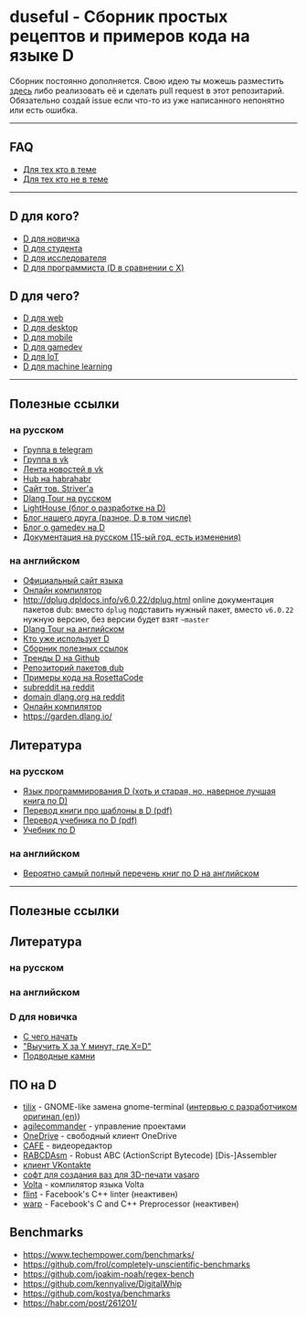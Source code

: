 # duseful - Сборник простых рецептов и примеров кода на языке D

Сборник постоянно дополняется. Свою идею ты можешь разместить
[здесь](https://github.com/deviator/duseful/issues/new) либо
реализовать её и сделать pull request в этот репозитарий. Обязательно
создай issue если что-то из уже написанного непонятно или есть
ошибка.

---

## FAQ

* [Для тех кто в теме][faq]
* [Для тех кто не в теме][noobfaq]

---

## D для кого?

* [D для новичка](#d-для-новичка)
* [D для студента][student]
* [D для исследователя][researcher]
* [D для программиста (D в сравнении с X)][comparison]

## D для чего?

* [D для web][web]
* [D для desktop][desktop]
* [D для mobile][mobile]
* [D для gamedev][gamedev]
* [D для IoT][iot]
* [D для machine learning][ml]

---

## Полезные ссылки

### на русском

* [Группа в telegram](https://t.me/dlangru)
* [Группа в vk](https://vk.com/vk_dlang)
* [Лента новостей в vk](https://vk.com/dlang.news)
* [Hub на habrahabr](https://habrahabr.ru/hub/d/)
* [Сайт тов. Striver'а](http://striver00.ru/D/)
* [Dlang Tour на русском](https://tour.dlang.org/tour/ru/welcome/welcome-to-d)
* [LightHouse (блог о разработке на D)](https://lhs-blog.info/)
* [Блог нашего друга (разное, D в том числе)](http://progcode.ru/)
* [Блог о gamedev на D](http://dlanggamedev.blogspot.ru/)
* [Документация на русском (15-ый год, есть изменения)](https://wiki.dlang.org/Reading_the_documentation_(in_Russian))

### на английском

* [Официальный сайт языка](http://dlang.org)
* [Онлайн компилятор](https://run.dlang.io/)
* http://dplug.dpldocs.info/v6.0.22/dplug.html online документация пакетов dub: вместо `dplug` подставить нужный пакет, вместо `v6.0.22` нужную версию, без версии будет взят `~master`
* [Dlang Tour на английском](https://tour.dlang.org/tour/en/welcome/welcome-to-d)
* [Кто уже использует D](https://dlang.org/orgs-using-d.html)
* [Сборник полезных ссылок](https://github.com/zhaopuming/awesome-d)
* [Тренды D на Github](https://github.com/trending/d)
* [Репозиторий пакетов dub](http://code.dlang.org)
* [Примеры кода на RosettaCode](http://rosettacode.org/wiki/Category:D)
* [subreddit на reddit](https://www.reddit.com/r/dlang/)
* [domain dlang.org на reddit](https://www.reddit.com/domain/dlang.org/)
* [Онлайн компилятор](https://d.godbolt.org/)
* <https://garden.dlang.io/>

## Литература

### на русском

* [Язык программирования D (хоть и старая, но, наверное лучшая книга по D)](https://www.ozon.ru/context/detail/id/14132948/)
* [Перевод книги про шаблоны в D (pdf)](http://striver00.ru/D/files/%D0%A8%D0%B0%D0%B1%D0%BB%D0%BE%D0%BD%D1%8B_D_ru.pdf)
* [Перевод учебника по D (pdf)](http://striver00.ru/D/files/D-tutorialspoint_ru.pdf)
* [Учебник по D](http://dlang.ru/book)

### на английском

* [Вероятно самый полный перечень книг по D на английском](https://wiki.dlang.org/Books)

---

## Полезные ссылки

## Литература

### на русском

### на английском

### D для новичка

* [С чего начать][begin]
* ["Выучить X за Y минут, где X=D"][xiny]
* [Подводные камни][unobvious]

## ПО на D

* [tilix](https://gnunn1.github.io/tilix-web/) - GNOME-like замена gnome-terminal ([интервью с разработчиком](http://progcode.ru/2017/08/25/%D0%BE-tilix-%D0%B8-d-%D0%B8%D0%BD%D1%82%D0%B5%D1%80%D0%B2%D1%8C%D1%8E-%D1%81-%D0%B3%D0%B5%D1%80%D0%B0%D0%BB%D1%8C%D0%B4%D0%BE%D0%BC-%D0%BD%D0%B0%D0%BD%D0%BD%D0%BE%D0%BC/) [оригинал (en)](https://dlang.org/blog/2017/08/11/on-tilix-and-d-an-interview-with-gerald-nunn/))
* [agilecommander](https://agilecommander.com/) - управление проектами
* [OneDrive](https://github.com/skilion/onedrive) - свободный клиент OneDrive
* [CAFE](https://github.com/aoitofu/CAFE) - видеоредактор
* [RABCDAsm](https://github.com/CyberShadow/RABCDAsm) - Robust ABC (ActionScript Bytecode) [Dis-]Assembler
* [клиент VKontakte](https://github.com/vk-cli/vk)
* [софт для создания ваз для 3D-печати vasaro](https://github.com/trikko/vasaro/)
* [Volta](https://github.com/VoltLang/Volta) - компилятор языка Volta
* [flint](https://github.com/facebookarchive/flint) - Facebook's C++ linter (неактивен)
* [warp](https://github.com/facebookarchive/warp) - Facebook's C and C++ Preprocessor (неактивен)

## Benchmarks

* https://www.techempower.com/benchmarks/
* https://github.com/frol/completely-unscientific-benchmarks
* https://github.com/joakim-noah/regex-bench
* https://github.com/kennyalive/DigitalWhip
* https://github.com/kostya/benchmarks
* https://habr.com/post/261201/

[begin]:      manuals/begin.md
[xiny]:       manuals/xiny.md
[unobvious]:  manuals/unobvious
[comparison]: manuals/comparison
[web]:        manuals/web
[desktop]:    manuals/desktop
[mobile]:     manuals/mobile
[gamedev]:    manuals/gamedev
[iot]:        manuals/iot
[ml]:         manuals/ml

[student]:    manuals/student.md
[researcher]: manuals/researcher.md
[noobfaq]:    manuals/noobfaq.md
[faq]:        manuals/faq.md
